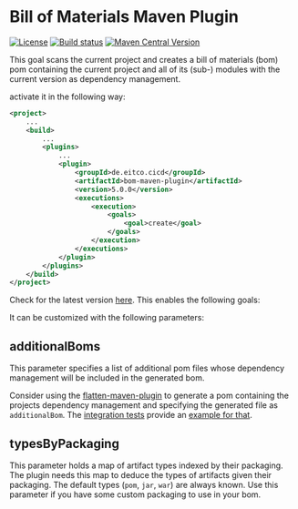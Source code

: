 # Bill of Materials Maven Plugin

[![License](https://img.shields.io/github/license/eitco/bom-maven-plugin.svg?style=for-the-badge)](https://opensource.org/license/mit)
[![Build status](https://img.shields.io/github/actions/workflow/status/eitco/bom-maven-plugin/deploy.yaml?branch=main&style=for-the-badge&logo=github)](https://github.com/eitco/bom-maven-plugin/actions/workflows/deploy.yaml)
[![Maven Central Version](https://img.shields.io/maven-central/v/de.eitco.cicd/bom-maven-plugin?style=for-the-badge&logo=apachemaven)](https://central.sonatype.com/artifact/de.eitco.cicd/bom-maven-plugin)


This goal scans the current project and creates a bill of materials (bom) pom containing the current project 
and all of its (sub-) modules with the current version as dependency management.

activate it in the following way:

```xml
<project>
    ...
    <build>
        ...
        <plugins>
            ...
            <plugin>
                <groupId>de.eitco.cicd</groupId>
                <artifactId>bom-maven-plugin</artifactId>
                <version>5.0.0</version>
                <executions>
                    <execution>
                        <goals>
                            <goal>create</goal>
                        </goals>
                    </execution>
                </executions>
            </plugin>
        </plugins>
    </build>
</project>
```
Check for the latest version [here](https://central.sonatype.com/artifact/de.eitco.cicd/bom-maven-plugin). This enables the following goals:


It can be customized with the following parameters:

## additionalBoms

This parameter specifies a list of additional pom files whose dependency management 
will be included in the generated bom.

Consider using the [flatten-maven-plugin](https://github.com/mojohaus/flatten-maven-plugin) to generate a pom containing the projects dependency management and 
specifying the generated file as `additionalBom`. The [integration tests](./src/it) provide an [example for that](./src/it/modules).

## typesByPackaging

This parameter holds a map of artifact types indexed by their packaging. The plugin needs this map to deduce
the types of artifacts given their packaging. The default types (`pom`, `jar`, `war`) are always known. Use this 
parameter if you have some custom packaging to use in your bom.